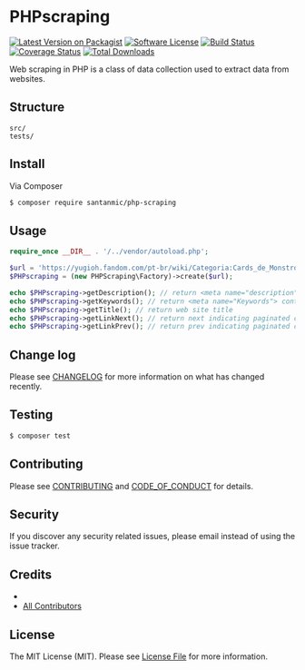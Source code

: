 # PHPscraping

[![Latest Version on Packagist][ico-version]][link-packagist]
[![Software License][ico-license]](LICENSE.md)
[![Build Status][ico-travis]][link-travis]
[![Coverage Status][ico-php-version]][link-php]
[![Total Downloads][ico-downloads]][link-downloads]

Web scraping in PHP is a class of data collection used to extract data from websites.



## Structure

```
src/
tests/
```


## Install

Via Composer

``` bash
$ composer require santanmic/php-scraping
```

## Usage

``` php
require_once __DIR__ . '/../vendor/autoload.php';

$url = 'https://yugioh.fandom.com/pt-br/wiki/Categoria:Cards_de_Monstro?from=Ansatsu';
$PHPscraping = (new PHPScraping\Factory)->create($url);

echo $PHPscraping->getDescription(); // return <meta name="description"> content
echo $PHPscraping->getKeywords(); // return <meta name="Keywords"> content
echo $PHPscraping->getTitle(); // return web site title
echo $PHPscraping->getLinkNext(); // return next indicating paginated content <link rel="next" href="page_3>
echo $PHPscraping->getLinkPrev(); // return prev indicating paginated content <link rel="prev" href="page_1>

```

## Change log

Please see [CHANGELOG](CHANGELOG.md) for more information on what has changed recently.

## Testing

``` bash
$ composer test
```

## Contributing

Please see [CONTRIBUTING](CONTRIBUTING.md) and [CODE_OF_CONDUCT](CODE_OF_CONDUCT.md) for details.

## Security

If you discover any security related issues, please email instead of using the issue tracker.

## Credits

- [][link-author]
- [All Contributors][link-contributors]

## License

The MIT License (MIT). Please see [License File](LICENSE.md) for more information.

[ico-version]: https://img.shields.io/packagist/v/santanamic/php-scraping.svg?style=flat-square
[ico-license]: https://img.shields.io/badge/license-MIT-brightgreen.svg?style=flat-square
[ico-travis]: https://img.shields.io/travis/santanamic/php-scraping/master.svg?style=flat-square
[ico-php-version]: https://img.shields.io/badge/php->=7.1-8892BF.svg
[ico-downloads]: https://img.shields.io/packagist/dt/santanamic/php-scraping.svg?style=flat-square

[link-packagist]: https://packagist.org/packages/santanamic/php-scraping
[link-travis]: https://travis-ci.org/santanamic/php-scraping
[link-php]: https://php.net/
[link-downloads]: https://packagist.org/packages/santanamic/php-scraping
[link-author]: https://github.com/
[link-contributors]: ../../contributors
